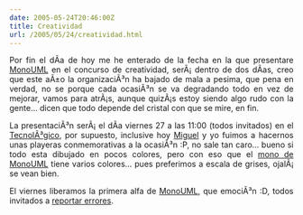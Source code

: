 ```yaml
---
date: 2005-05-24T20:46:00Z
title: Creatividad
url: /2005/05/24/creatividad.html
---
```


<div style="clear:both;"></div>
<p align="justify">Por fin el dÃ­a de hoy me he enterado de la fecha en la que presentare <a href="http://www.monouml.org">MonoUML</a> en el concurso de creatividad, serÃ¡ dentro de dos dÃ­as, creo que este aÃ±o la organizaciÃ³n ha bajado de mala a pesima, que pena en verdad, no se porque cada ocasiÃ³n se va degradando todo en vez de mejorar, vamos para atrÃ¡s, aunque quizÃ¡s estoy siendo algo rudo con la gente... dicen que todo depende del cristal con que se mire, en fin.</p>
<p align="justify">La presentaciÃ³n serÃ¡ el dÃ­a viernes 27 a las 11:00 (todos invitados) en el <a href="http://www.itver.edu.mx">TecnolÃ³gico</a>, por supuesto, inclusive hoy <a href="http://hgmiguel.blogspot.com/">Miguel</a> y yo fuimos a hacernos unas playeras conmemorativas a la ocasiÃ³n :P, no sale tan caro... bueno si todo esta dibujado en pocos colores, pero con eso que el <a href="http://www.monouml.org/images/monouml.png">mono de MonoUML</a> tiene varios colores... pues preferimos a escala de grises, ojalÃ¡ se vean bien.</p>
<p align="justify">El viernes liberamos la primera alfa de <a href="http://www.monouml.org">MonoUML</a>, que emociÃ³n :D, todos invitados a <a href="http://bugzilla.monouml.org">reportar errores</a>.</p>
<div style="clear:both; padding-bottom: 0.25em;"></div>
